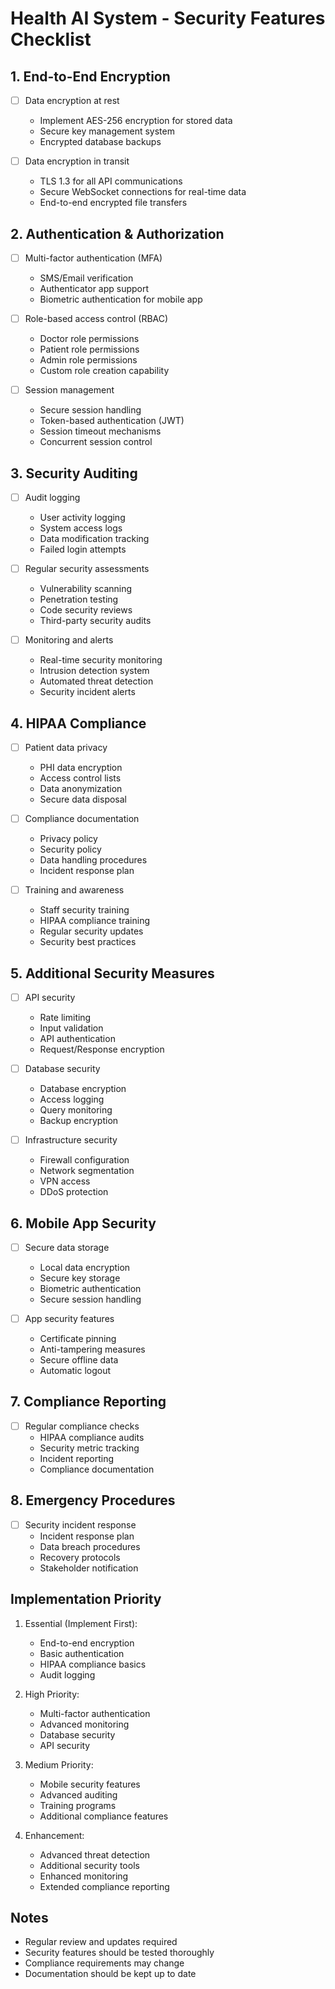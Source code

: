 # Health AI System - Security Features Checklist


## 1. End-to-End Encryption

- [ ] Data encryption at rest
  - Implement AES-256 encryption for stored data
  - Secure key management system
  - Encrypted database backups
  
- [ ] Data encryption in transit
  - TLS 1.3 for all API communications
  - Secure WebSocket connections for real-time data
  - End-to-end encrypted file transfers


## 2. Authentication & Authorization

- [ ] Multi-factor authentication (MFA)
  - SMS/Email verification
  - Authenticator app support
  - Biometric authentication for mobile app

- [ ] Role-based access control (RBAC)
  - Doctor role permissions
  - Patient role permissions
  - Admin role permissions
  - Custom role creation capability

- [ ] Session management
  - Secure session handling
  - Token-based authentication (JWT)
  - Session timeout mechanisms
  - Concurrent session control


## 3. Security Auditing

- [ ] Audit logging
  - User activity logging
  - System access logs
  - Data modification tracking
  - Failed login attempts

- [ ] Regular security assessments
  - Vulnerability scanning
  - Penetration testing
  - Code security reviews
  - Third-party security audits

- [ ] Monitoring and alerts
  - Real-time security monitoring
  - Intrusion detection system
  - Automated threat detection
  - Security incident alerts


## 4. HIPAA Compliance

- [ ] Patient data privacy
  - PHI data encryption
  - Access control lists
  - Data anonymization
  - Secure data disposal

- [ ] Compliance documentation
  - Privacy policy
  - Security policy
  - Data handling procedures
  - Incident response plan

- [ ] Training and awareness
  - Staff security training
  - HIPAA compliance training
  - Regular security updates
  - Security best practices


## 5. Additional Security Measures

- [ ] API security
  - Rate limiting
  - Input validation
  - API authentication
  - Request/Response encryption

- [ ] Database security
  - Database encryption
  - Access logging
  - Query monitoring
  - Backup encryption

- [ ] Infrastructure security
  - Firewall configuration
  - Network segmentation
  - VPN access
  - DDoS protection


## 6. Mobile App Security

- [ ] Secure data storage
  - Local data encryption
  - Secure key storage
  - Biometric authentication
  - Secure session handling

- [ ] App security features
  - Certificate pinning
  - Anti-tampering measures
  - Secure offline data
  - Automatic logout


## 7. Compliance Reporting

- [ ] Regular compliance checks
  - HIPAA compliance audits
  - Security metric tracking
  - Incident reporting
  - Compliance documentation


## 8. Emergency Procedures

- [ ] Security incident response
  - Incident response plan
  - Data breach procedures
  - Recovery protocols
  - Stakeholder notification


## Implementation Priority

1. Essential (Implement First):
   - End-to-end encryption
   - Basic authentication
   - HIPAA compliance basics
   - Audit logging

2. High Priority:
   - Multi-factor authentication
   - Advanced monitoring
   - Database security
   - API security

3. Medium Priority:
   - Mobile security features
   - Advanced auditing
   - Training programs
   - Additional compliance features

4. Enhancement:
   - Advanced threat detection
   - Additional security tools
   - Enhanced monitoring
   - Extended compliance reporting


## Notes

- Regular review and updates required
- Security features should be tested thoroughly
- Compliance requirements may change
- Documentation should be kept up to date
